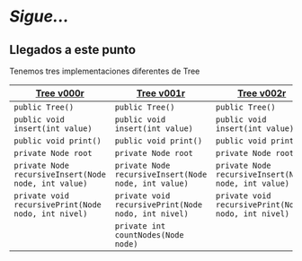 # *Sigue...*

## Llegados a este punto

Tenemos tres implementaciones diferentes de Tree

<div align=center>

|[Tree v000r](v000r/Tree.java)|[Tree v001r](v001r/Tree.java)|[Tree v002r](v002r/Tree.java)|
|-|-|-|
|`public Tree()`|`public Tree()`|`public Tree()`|
|`public void insert(int value)`|`public void insert(int value)`|`public void insert(int value)`|
|`public void print()`|`public void print()`|`public void print()`|
|`private Node root`|`private Node root`|`private Node root`|
|`private Node recursiveInsert(Node node, int value)`|`private Node recursiveInsert(Node node, int value)`|`private Node recursiveInsert(Node node, int value)`|
|`private void recursivePrint(Node nodo, int nivel)`|`private void recursivePrint(Node nodo, int nivel)`|`private void recursivePrint(Node nodo, int nivel)`|
||`private int countNodes(Node node)`|

</div>
